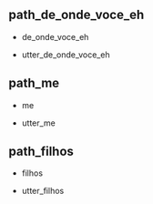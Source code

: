 ## path_de_onde_voce_eh
* de_onde_voce_eh
- utter_de_onde_voce_eh

## path_me
* me
- utter_me

## path_filhos
* filhos
- utter_filhos